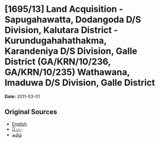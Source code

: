 # [1695/13] Land Acquisition - Sapugahawatta, Dodangoda D/S Division, Kalutara District - Kurundugahahathakma, Karandeniya D/S Division, Galle District (GA/KRN/10/236, GA/KRN/10/235) Wathawana, Imaduwa D/S Division, Galle District

**Date:** 2011-03-01

## Original Sources

- [English](https://documents.gov.lk/view/extra-gazettes/2011/3/1695-13_E.pdf)
- [සිංහල](https://documents.gov.lk/view/extra-gazettes/2011/3/1695-13_S.pdf)
- [தமிழ்](https://documents.gov.lk/view/extra-gazettes/2011/3/1695-13_T.pdf)
